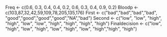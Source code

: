 Freq <- c(0.6, 0.3, 0.4, 0.4, 0.2, 0.6, 0.3, 0.4, 0.9, 0.2)
Bloodp <- c(103,87,32,42,59,109,78,205,135,176)
First <- c("bad","bad","bad","bad", "good","good","good","good","NA","bad") 
Second <- c("low", "low", "high", "high", "low", "low", "high", "high", "high", "high")
Finaldecision  <- c("low", "high", "low", "high", "low", "high", "low", "high","high", "high")
